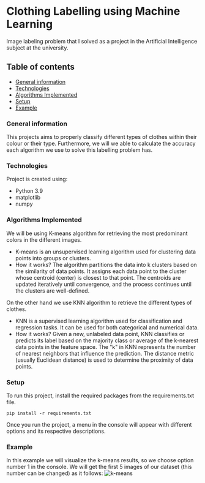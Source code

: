 # Clothing Labelling using Machine Learning
Image labeling problem that I solved as a project in the Artificial Intelligence subject at the university.
## Table of contents
* [General information](#general-info)
* [Technologies](#technologies)
* [Algorithms Implemented](#algorithms-implemented)
* [Setup](#setup)
* [Example](#example)

### General information
This projects aims to properly classify different types of clothes within their colour or their type. Furthermore, we will we able to calculate the accuracy each algorithm we use to solve this labelling problem has.
### Technologies
Project is created using:
 * Python 3.9
 * matplotlib
 * numpy 
### Algorithms Implemented
We will be using K-means algorithm for retrieving the most predominant colors in the different images.
 * K-means is an unsupervised learning algorithm used for clustering data points into groups or clusters.
 * How it works? The algorithm partitions the data into k clusters based on the similarity of data points. It assigns each data point to the cluster whose centroid (center) is closest to that point. The centroids are updated iteratively until convergence, and the process continues until the clusters are well-defined.

On the other hand we use KNN algorithm to retrieve the different types of clothes.

 - KNN is a supervised learning algorithm used for classification and regression tasks. It can be used for both categorical and numerical data.
 - How it works? Given a new, unlabeled data point, KNN classifies or predicts its label based on the majority class or average of the k-nearest data points in the feature space. The "k" in KNN represents the number of nearest neighbors that influence the prediction. The distance metric (usually Euclidean distance) is used to determine the proximity of data points.

### Setup 
To run this project, install the required packages from the requirements.txt file.
```
pip install -r requirements.txt
```
Once you run the project, a menu in the console will appear with different options and its respective descriptions.
### Example
In this example we will visualize the k-means results, so we choose option number 1 in the console.
We will get the first 5 images of our dataset (this number can be changed) as it follows:
![k-means](results/k-means)